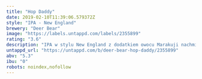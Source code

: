 ```yaml
---
title: "Hop Daddy"
date: 2019-02-10T11:39:06.579372Z
style: "IPA - New England"
brewery: "Deer Bear"
image: "https://labels.untappd.com/labels/2355899"
rating: "3.6"
description: "IPA w stylu New England z dodatkiem owocu Marakuji nachmielona na smak i aromat chmielami Mosaic, Citra i Cascade."
untappd_url: "https://untappd.com/b/deer-bear-hop-daddy/2355899"
abv: "5.3"
ibu: "0"
robots: noindex,nofollow
---
```

